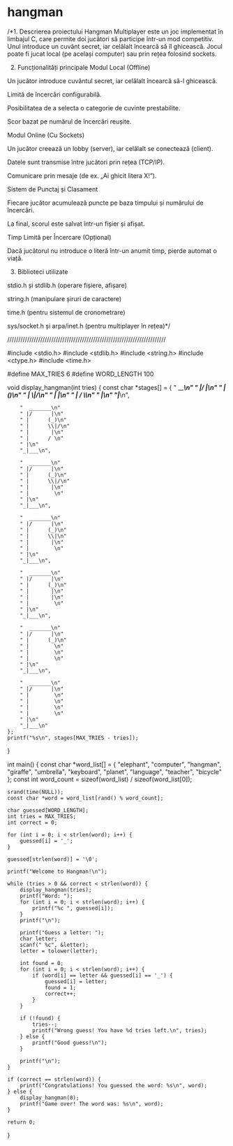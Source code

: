 # hangman
/*1. Descrierea proiectului
Hangman Multiplayer este un joc implementat în limbajul C, care permite doi jucători să participe într-un mod competitiv. Unul introduce un cuvânt secret, iar celălalt încearcă să îl ghicească. Jocul poate fi jucat local (pe același computer) sau prin rețea folosind sockets.

2. Funcționalități principale
Modul Local (Offline)

Un jucător introduce cuvântul secret, iar celălalt încearcă să-l ghicească.

Limită de încercări configurabilă.

Posibilitatea de a selecta o categorie de cuvinte prestabilite.

Scor bazat pe numărul de încercări reușite.

Modul Online (Cu Sockets)

Un jucător creează un lobby (server), iar celălalt se conectează (client).

Datele sunt transmise între jucători prin rețea (TCP/IP).

Comunicare prin mesaje (de ex. „Ai ghicit litera X!”).

Sistem de Punctaj și Clasament

Fiecare jucător acumulează puncte pe baza timpului și numărului de încercări.

La final, scorul este salvat într-un fișier și afișat.

Timp Limită per Încercare (Opțional)

Dacă jucătorul nu introduce o literă într-un anumit timp, pierde automat o viață.

3. Biblioteci utilizate


stdio.h și stdlib.h (operare fișiere, afișare)


string.h (manipulare șiruri de caractere)

time.h (pentru sistemul de cronometrare)

sys/socket.h și arpa/inet.h (pentru multiplayer în rețea)*/




////////////////////////////////////////////////////////////////////////


#include <stdio.h>
#include <stdlib.h>
#include <string.h>
#include <ctype.h>
#include <time.h>

#define MAX_TRIES 6
#define WORD_LENGTH 100

void display_hangman(int tries) {
    const char *stages[] = {
        "  _______\n"
        " |/      |\n"
        " |      (_)\n"
        " |      \\|/\n"
        " |       |\n"
        " |      / \\\n"
        " |\n"
        "_|___\n",

        "  _______\n"
        " |/      |\n"
        " |      (_)\n"
        " |      \\|/\n"
        " |       |\n"
        " |      / \n"
        " |\n"
        "_|___\n",

        "  _______\n"
        " |/      |\n"
        " |      (_)\n"
        " |      \\|/\n"
        " |       |\n"
        " |        \n"
        " |\n"
        "_|___\n",

        "  _______\n"
        " |/      |\n"
        " |      (_)\n"
        " |      \\|\n"
        " |       |\n"
        " |        \n"
        " |\n"
        "_|___\n",

        "  _______\n"
        " |/      |\n"
        " |      (_)\n"
        " |       |\n"
        " |       |\n"
        " |        \n"
        " |\n"
        "_|___\n",

        "  _______\n"
        " |/      |\n"
        " |      (_)\n"
        " |        \n"
        " |        \n"
        " |        \n"
        " |\n"
        "_|___\n",

        "  _______\n"
        " |/      |\n"
        " |        \n"
        " |        \n"
        " |        \n"
        " |        \n"
        " |\n"
        "_|___\n"
    };
    printf("%s\n", stages[MAX_TRIES - tries]);
}

int main() {
    const char *word_list[] = {
        "elephant", "computer", "hangman", "giraffe", "umbrella",
        "keyboard", "planet", "language", "teacher", "bicycle"
    };
    const int word_count = sizeof(word_list) / sizeof(word_list[0]);

    srand(time(NULL));
    const char *word = word_list[rand() % word_count];

    char guessed[WORD_LENGTH];
    int tries = MAX_TRIES;
    int correct = 0;

    for (int i = 0; i < strlen(word); i++) {
        guessed[i] = '_';
    }

    guessed[strlen(word)] = '\0';

    printf("Welcome to Hangman!\n");

    while (tries > 0 && correct < strlen(word)) {
        display_hangman(tries);
        printf("Word: ");
        for (int i = 0; i < strlen(word); i++) {
            printf("%c ", guessed[i]);
        }
        printf("\n");

        printf("Guess a letter: ");
        char letter;
        scanf(" %c", &letter);
        letter = tolower(letter);

        int found = 0;
        for (int i = 0; i < strlen(word); i++) {
            if (word[i] == letter && guessed[i] == '_') {
                guessed[i] = letter;
                found = 1;
                correct++;
            }
        }

        if (!found) {
            tries--;
            printf("Wrong guess! You have %d tries left.\n", tries);
        } else {
            printf("Good guess!\n");
        }

        printf("\n");
    }

    if (correct == strlen(word)) {
        printf("Congratulations! You guessed the word: %s\n", word);
    } else {
        display_hangman(0);
        printf("Game over! The word was: %s\n", word);
    }

    return 0;
}

